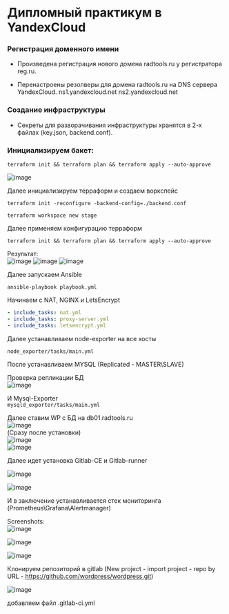 # Дипломный практикум в YandexCloud

### Регистрация доменного имени

   - Произведена регистрация нового домена radtools.ru у регистратора reg.ru.

   - Перенастроены резолверы для домена radtools.ru на DNS сервера YandexCloud.
      ns1.yandexcloud.net
      ns2.yandexcloud.net

### Создание инфраструктуры

   - Секреты для разворачивания инфраструктуры хранятся в 2-х файлах (key.json, backend.conf).

### Инициализируем бакет: 

```
terraform init && terraform plan && terraform apply --auto-approve
```

![image](https://user-images.githubusercontent.com/93760545/190083980-c8c57590-c4b7-4a8d-9f44-6501fd79731f.png)

Далее инициализируем терраформ и создаем воркспейс
```
terraform init -reconfigure -backend-config=./backend.conf

terraform workspace new stage
```
Далее применяем конфигурацию терраформ  
```
terraform init && terraform plan && terraform apply --auto-approve
```
Результат:  
![image](https://user-images.githubusercontent.com/93760545/192955702-0c15f9d3-bcc7-42fc-acf2-11edc2c5a976.png)
![image](https://user-images.githubusercontent.com/93760545/192955759-4df370e8-830f-4ca2-b0b8-165bde603105.png)
![image](https://user-images.githubusercontent.com/93760545/192955817-1e168a66-f68a-4d91-bac2-cc8dff31cb34.png)


Далее запускаем Ansible

```
ansible-playbook playbook.yml
```

Начинаем с NAT, NGINX и LetsEncrypt  

```YAML
- include_tasks: nat.yml
- include_tasks: proxy-server.yml
- include_tasks: letsencrypt.yml
```
Далее устанавливаем node-exporter на все хосты

`node_exporter/tasks/main.yml`

После устанавливаем MYSQL (Replicated - MASTER\SLAVE)  

Проверка репликации БД  
![image](https://user-images.githubusercontent.com/93760545/192269776-a4a1c522-2417-4c9e-8ce5-cfc6cef288ed.png)

И Mysql-Exporter  
`mysqld_exporter/tasks/main.yml`  

Далее ставим WP с БД на db01.radtools.ru    
 ![image](https://user-images.githubusercontent.com/93760545/192270571-dbadaa9d-0be4-4dc7-80c4-4ec7d3b73d0c.png)  
(Сразу после установки)  
![image](https://user-images.githubusercontent.com/93760545/192270932-e48bd816-f11d-4f42-b202-2c56c41cdfa6.png)  
![image](https://user-images.githubusercontent.com/93760545/192274757-b27bd065-fecf-4e0d-a3cf-00f3b4cb7223.png)



Далее идет установка Gitlab-CE и Gitlab-runner

![image](https://user-images.githubusercontent.com/93760545/192447531-524a4279-1e42-4a09-b7ad-c83ae66a5fbd.png)


![image](https://user-images.githubusercontent.com/93760545/192447467-97a0fa86-db15-4272-b422-8de0fb5dc95b.png)


И в заключение устанавливается стек мониторинга (Prometheus\Grafana\Alertmanager)  

Screenshots:    
![image](https://user-images.githubusercontent.com/93760545/192271455-ee84d291-0f39-4bcf-b957-3fe792626075.png)    

![image](https://user-images.githubusercontent.com/93760545/192275613-37e5e5b5-624c-4650-9bbd-9e15e5240275.png)    

![image](https://user-images.githubusercontent.com/93760545/192275729-5c3903e5-00af-4b03-a558-e12250db7e8d.png)  

Клонируем репозиторий в gitlab (New project - import project - repo by URL - https://github.com/wordpress/wordpress.git)  

![image](https://user-images.githubusercontent.com/93760545/192956428-0fca33fe-8002-42dc-939e-35bf06021510.png)  

добавляем файл .gitlab-ci.yml
```
```









